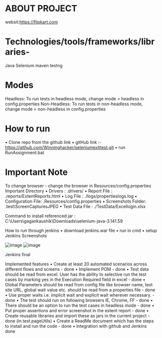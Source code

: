 # ABOUT PROJECT
websit:https://flipkart.com
# Technologies/tools/frameworks/libraries-
Java
Selenium
maven
testng
# Modes
Headless:
	To run tests in headless mode, change mode = headless in config.properties
Non-Headless:
	To run tests in non-headless mode, change mode = non-headless in config.properties
# How to run
•	Clone repo from the github link
•	gitHub link :- https://github.com/Winninghacker/seleniumexittest.git 
•	run RunAssignment.bat
# Important Note
To change browser - change the browser in Resources/config.properties
Important Directory
•	Drivers : .drivers/
•	Report File : .reports/ExtentReports.html
•	Log File : ./logs/propertieslogs.log
•	Configuration File: .Resources/config.properties
•	Screenshots Folder: .test\ScreenCapturesJPEG
•	Test Data File : ./TestData/Excellogin.xlsx

Command to install referenced  jar :
C:\Users\gagankaushik\Downloads\selenium-java-3.141.59

How to run through jenkins
•	download jenkins.war file
•	run in cmd
•	setup Jenkins
Screenshots

 
![image](https://user-images.githubusercontent.com/92116290/194550497-94b99bad-ab89-48e2-86fd-5b6d36f8a8d3.png)
![image](https://user-images.githubusercontent.com/92116290/194550537-775b06c7-b1a8-422d-9cdf-7be37eae7c44.png)

Jenkins final
 

Implemented features
•	Create at least 20 automated scenarios across different flows and screens - done
•	Implement POM - done
•	Test data should be read from excel. User has the ability to selective run the test cases by marking yes in the Execution Required field in excel - done
•	Global Parameters should be read from config file like browser name, test site URL, global wait value etc. should be read from a properties file - done
•	Use proper waits i.e. implicit wait and explicit wait wherever necessary. - done
•	The test should run on following browsers IE, Chrome, FF - done
•	There should be an option to run the test cases in headless mode - done
•	Put proper assertions and error screenshot in the extent report - done
•	Create reusable libraries and import these as jars in the current project - done (in.test.pageUtils)
•	Create a ReadMe document which has the steps to install and run the code - done
•	Integration with github and Jenkins done



